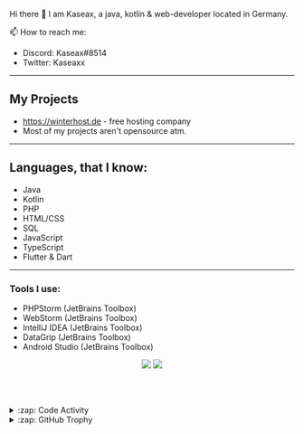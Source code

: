 Hi there 👋
I am Kaseax, a java, kotlin & web-developer located in Germany.

📫 How to reach me:
- Discord: Kaseax#8514
- Twitter: Kaseaxx

---

## My Projects ##
  - https://winterhost.de - free hosting company
  - Most of my projects aren't opensource atm. 

---

## Languages, that I know:
  - Java
  - Kotlin
  - PHP
  - HTML/CSS 
  - SQL
  - JavaScript
  - TypeScript
  - Flutter & Dart

---
### Tools I use: 
  - PHPStorm (JetBrains Toolbox)
  - WebStorm (JetBrains Toolbox)
  - IntelliJ IDEA (JetBrains Toolbox)
  - DataGrip (JetBrains Toolbox)
  - Android Studio (JetBrains Toolbox)

<p align="center">
	<img src="https://github-readme-stats.vercel.app/api?username=Kaseax&show_icons=true&theme=dark"  />
	<img src="https://github-readme-stats.vercel.app/api/top-langs/?username=Kaseax&layout=compact&theme=dark" />
</p>

<br><br>

<details>
    <summary>:zap: Code Activity</summary>
    <pre>
        <img alt="Code activity" src="https://wakatime.com/share/@e4c440a2-812b-47d5-a001-513731df4423/9d7c1a69-c8be-48da-8b3d-9811e149ce98.svg" height="400" />    
    </pre>
</details>

<details>
    <summary>:zap: GitHub Trophy</summary>
    <pre>
        <p align="left"> <a href="https://github.com/ryo-ma/github-profile-trophy"><img src="https://github-profile-trophy.vercel.app/?username=kaseax" /></a> </p>
    </pre>
</details>
